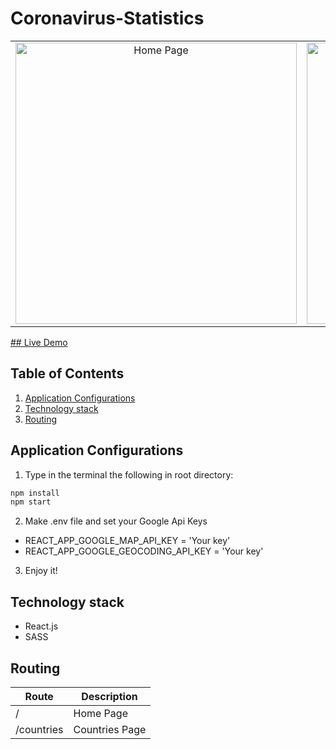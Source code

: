# Coronavirus-Statistics

<table>
  <tbody>
    <tr>
      <td align="center" valign="middle"> 
        <img width="450px" src="https://res.cloudinary.com/dxxq5xtsy/image/upload/v1585356524/screencapture-coronavirus-spread-statistics-2020-03-28-02_43_44_xldcvm.png" alt="Home Page" />
      </td>
      <td align="center" valign="middle"> 
        <img width="450px" src="https://res.cloudinary.com/dxxq5xtsy/image/upload/v1585356527/screencapture-coronavirus-spread-statistics-2020-03-28-02_44_59_xbdgr4.png" alt="Home Page" />
      </td>
      <td align="center" valign="middle"> 
        <img width="450px" src="https://res.cloudinary.com/dxxq5xtsy/image/upload/v1585356527/screencapture-coronavirus-spread-statistics-2020-03-28-02_45_10_zrm7qd.png" alt="Home Page" />
      </td>
       <td align="center" valign="middle"> 
        <img width="450px" src="https://res.cloudinary.com/dxxq5xtsy/image/upload/v1585356523/screencapture-coronavirus-spread-statistics-countries-2020-03-28-02_42_58_tlfgof.png" alt="Countries Page" />
      </td>
    </tr>
  </tbody>
</table>

[## Live Demo](https://www.coronavirus-spread-statistics.com/)

## Table of Contents
1. [Application Configurations](https://github.com/Ovardov/Coronavirus-Spread-Statistics#application-configurations)
2. [Technology stack](https://github.com/Ovardov/Coronavirus-Spread-Statistics#technology-stack)
3. [Routing](https://github.com/Ovardov/Coronavirus-Spread-Statistics#routing)

## Application Configurations
1. Type in the terminal the following in root directory:
```bash
npm install
npm start
```
2. Make .env file and set your Google Api Keys
  - REACT_APP_GOOGLE_MAP_API_KEY = 'Your key'
  - REACT_APP_GOOGLE_GEOCODING_API_KEY = 'Your key'

3. Enjoy it!

## Technology stack
- React.js
- SASS

## Routing
Route | Description
------|------------|
/ | Home Page
/countries | Countries Page

